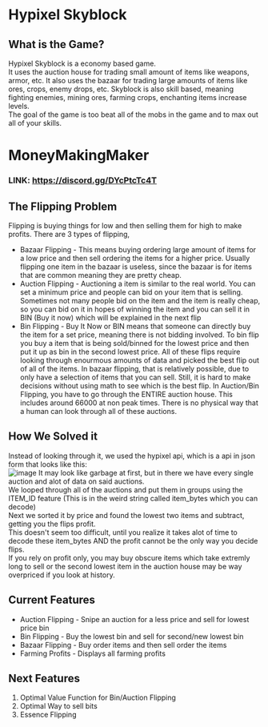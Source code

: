 # Hypixel Skyblock

## What is the Game?
Hypixel Skyblock is a economy based game.  
It uses the auction house for trading small amount of items like weapons, armor, etc.
It also uses the bazaar for trading large amounts of items like ores, crops, enemy drops, etc.
Skyblock is also skill based, meaning fighting enemies, mining ores, farming crops, enchanting items increase levels.  
The goal of the game is too beat all of the mobs in the game and to max out all of your skills.

# MoneyMakingMaker

### LINK: https://discord.gg/DYcPtcTc4T  

## The Flipping Problem
Flipping is buying things for low and then selling them for high to make profits.
There are 3 types of flipping,
- Bazaar Flipping - This means buying ordering large amount of items for a low price and then sell ordering the items for a higher price. Usually flipping one item in the bazaar is useless, since the bazaar is for items that are common meaning they are pretty cheap.  
- Auction Flipping - Auctioning a item is similar to the real world. You can set a minimum price and people can bid on your item that is selling. Sometimes not many people bid on the item and the item is really cheap, so you can bid on it in hopes of winning the item and you can sell it in BIN (Buy it now) which will be explained in the next flip
- Bin Flipping - Buy It Now or BIN means that someone can directly buy the item for a set price, meaning there is not bidding involved. To bin flip you buy a item that is being sold/binned for the lowest price and then put it up as bin in the second lowest price.
All of these flips require looking through enourmous amounts of data and picked the best flip out of all of the items. In bazaar flipping, that is relatively possible, due to only have a selection of items that you can sell. Still, it is hard to make decisions without using math to see which is the best flip. In Auction/Bin Flipping, you have to go through the ENTIRE auction house. This includes around 66000 at non peak times. There is no physical way that a human can look through all of these auctions. 

## How We Solved it
Instead of looking through it, we used the hypixel api, which is a api in json form that looks like this:  
![image](https://user-images.githubusercontent.com/50930165/114272105-b1d33680-99e2-11eb-94f4-addda9402cba.png)
It may look like garbage at first, but in there we have every single auction and alot of data on said auctions.  
We looped through all of the auctions and put them in groups using the ITEM_ID feature (This is in the weird string called item_bytes which you can decode)  
Next we sorted it by price and found the lowest two items and subtract, getting you the flips profit.  
This doesn't seem too difficult, until you realize it takes alot of time to decode these item_bytes AND the profit cannot be the only way you decide flips.  
If you rely on profit only, you may buy obscure items which take extremly long to sell or the second lowest item in the auction house may be way overpriced if you look at history.  

## Current Features
- Auction Flipping - Snipe an auction for a less price and sell for lowest price bin
- Bin Flipping - Buy the lowest bin and sell for second/new lowest bin
- Bazaar Flipping - Buy order items and then sell order the items
- Farming Profits - Displays all farming profits

## Next Features
1. Optimal Value Function for Bin/Auction Flipping
2. Optimal Way to sell bits
3. Essence Flipping
